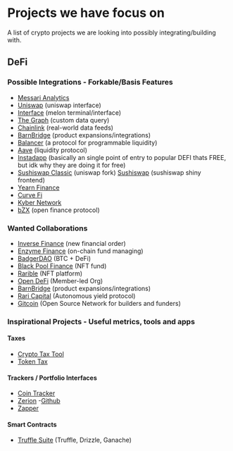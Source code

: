 # Projects we have focus on
A list of crypto projects we are looking into possibly integrating/building with.

## DeFi

### Possible Integrations - Forkable/Basis Features

* [Messari Analytics](https://messari.io) 
* [Uniswap](https://uniswap.org) (uniswap interface)
* [Interface](https://melon.avantgarde.finance/) (melon terminal/interface)
* [The Graph](https://thegraph.com) (custom data query)
* [Chainlink](https://chain.link) (real-world data feeds)
* [BarnBridge](https://barnbridge.com) (product expansions/integrations)
* [Balancer](https://balancer.finance/) (a protocol for programmable liquidity)
* [Aave](https://aave.com/) (liquidity protocol)
* [Instadapp](https://instadapp.io/) (basically an single point of entry to popular DEFI thats FREE, but idk why they are doing it for free)
* [Sushiswap Classic](https://sushiswapclassic.org/) (uniswap fork) [Sushiswap](https://sushiswap.fi/) (sushiswap shiny frontend)
* [Yearn Finance](https://yearn.finance/)
* [Curve Fi](https://curve.fi/)
* [Kyber Network](https://kyber.network/)
* [bZX](https://bzx.network/) (open finance protocol)


### Wanted Collaborations

* [Inverse Finance](https://inverse.finance/) (new financial order)
* [Enzyme Finance](https://enzyme.finance/) (on-chain fund managing)
* [BadgerDAO](https://badger.finance/) (BTC + DeFi)
* [Black Pool Finance](https://www.blackpool.finance/) (NFT fund)
* [Rarible](https://rarible.com) (NFT platform)
* [Open DeFi](https://open-defi.com/) (Member-led Org)
* [BarnBridge](https://barnbridge.com) (product expansions/integrations)
* [Rari Capital](https://rari.capital/) (Autonomous yield protocol)
* [Gitcoin](https://gitcoin.co/) (Open Source Network for builders and funders)




### Inspirational Projects - Useful metrics, tools and apps
#### Taxes
* [Crypto Tax Tool](https://cryptotaxtools.com/)
* [Token Tax](https://tokentax.co/)
#### Trackers / Portfolio Interfaces
* [Coin Tracker](https://www.cointracker.io/)
* [Zerion](https://zerion.io) -[Github](https://github.com/zeriontech/defi-sdk)
* [Zapper](https://zapper.fi/)
#### Smart Contracts
* [Truffle Suite](https://www.trufflesuite.com/) (Truffle, Drizzle, Ganache)
